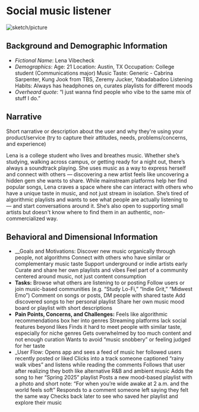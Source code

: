 # Social music listener

![sketch/picture](http://url/to/image)

## Background and Demographic Information
  * _Fictional Name_: Lena Vibecheck
  * _Demographics_: 
Age: 21 Location: Austin, TX Occupation: College student (Communications major) Music Taste: Generic - Cabrina Sarpenter, Kung Jook from TBS, Zeremy Jucker, Yabadabadoo Listening Habits: Always has headphones on, curates playlists for different moods
  * _Overheard quote_: “I just wanna find people who vibe to the same mix of stuff I do.”


## Narrative

Short narrative or description about the user and why they're using your product/service (try to capture their attitudes, needs, problems/concerns, and experience)

Lena is a college student who lives and breathes music. Whether she’s studying, walking across campus, or getting ready for a night out, there’s always a soundtrack playing. She uses music as a way to express herself and connect with others — discovering a new artist feels like uncovering a hidden gem she wants to share.
While mainstream platforms help her find popular songs, Lena craves a space where she can interact with others who have a unique taste in music, and not just stream in isolation. She’s tired of algorithmic playlists and wants to see what people are actually listening to — and start conversations around it. She’s also open to supporting small artists but doesn't know where to find them in an authentic, non-commercialized way.

## Behavioral and Dimensional Information
  * __Goals and Motivations: 
Discover new music organically through people, not algorithms
Connect with others who have similar or complementary music taste
Support underground or indie artists early
Curate and share her own playlists and vibes
Feel part of a community centered around music, not just content consumption
  * __Tasks:__
Browse what others are listening to or posting
Follow users or join music-based communities (e.g. “Study Lo-Fi,” “Indie Grit,” “Midwest Emo”)
Comment on songs or posts, DM people with shared taste
Add discovered songs to her personal playlist
Share her own music mood board or playlist with short descriptions
  * __Pain Points, Concerns, and Challenges:__
Feels like algorithmic recommendations box her into genres
Streaming platforms lack social features beyond likes
Finds it hard to meet people with similar taste, especially for niche genres
Gets overwhelmed by too much content and not enough curation
Wants to avoid “music snobbery” or feeling judged for her taste
  * _User Flow:
Opens app and sees a feed of music her followed users recently posted or liked
Clicks into a track someone captioned “rainy walk vibes” and listens while reading the comments
Follows that user after realizing they both like alternative R&B and ambient music
Adds the song to her “Spring 2025” playlist
Posts a new mood-based playlist with a photo and short note: “For when you’re wide awake at 2 a.m. and the world feels soft”
Responds to a comment someone left saying they felt the same way
Checks back later to see who saved her playlist and explore their music
